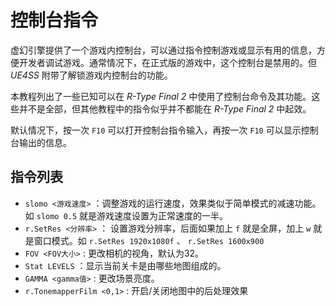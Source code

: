 # 控制台指令

虚幻引擎提供了一个游戏内控制台，可以通过指令控制游戏或显示有用的信息，方便开发者调试游戏。通常情况下，在正式版的游戏中，这个控制台是禁用的。但 *UE4SS* 附带了解锁游戏内控制台的功能。

本教程列出了一些已知可以在 *R-Type Final 2* 中使用了控制台命令及其功能。这些并不是全部，但其他教程中的指令似乎并不都能在 *R-Type Final 2* 中起效。

默认情况下，按一次 `F10` 可以打开控制台指令输入，再按一次 `F10` 可以显示控制台输出的信息。

## 指令列表

- `slomo <游戏速度>` ：调整游戏的运行速度，效果类似于简单模式的减速功能。如 `slomo 0.5` 就是游戏速度设置为正常速度的一半。
- `r.SetRes <分辨率>` ： 设置游戏分辨率，后面如果加上 `f` 就是全屏，加上 `w` 就是窗口模式。如 `r.SetRes 1920x1080f` 、 `r.SetRes 1600x900`
- `FOV <FOV大小>` : 更改相机的视角，默认为32。
- `Stat LEVELS` ：显示当前关卡是由哪些地图组成的。
- `GAMMA <gamma值>` : 更改场景亮度。
- `r.TonemapperFilm <0,1>` : 开启/关闭地图中的后处理效果 